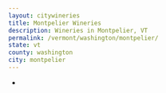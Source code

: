 ```yaml
---
layout: citywineries
title: Montpelier Wineries
description: Wineries in Montpelier, VT
permalink: /vermont/washington/montpelier/
state: vt
county: washington
city: montpelier
---
```

-

